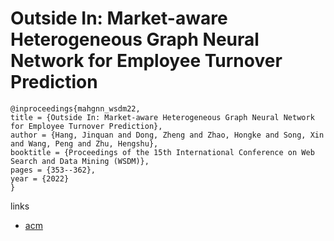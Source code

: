 # Outside In: Market-aware Heterogeneous Graph Neural Network for Employee Turnover Prediction

```
@inproceedings{mahgnn_wsdm22,
title = {Outside In: Market-aware Heterogeneous Graph Neural Network for Employee Turnover Prediction},
author = {Hang, Jinquan and Dong, Zheng and Zhao, Hongke and Song, Xin and Wang, Peng and Zhu, Hengshu},
booktitle = {Proceedings of the 15th International Conference on Web Search and Data Mining (WSDM)},
pages = {353--362},
year = {2022}
}
```

links
- [acm](https://dl.acm.org/doi/10.1145/3488560.3498483)
